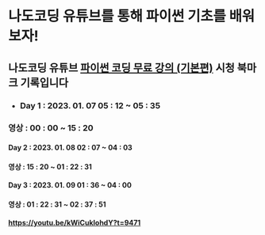 # 나도코딩 유튜브를 통해 파이썬 기초를 배워보자!

## 나도코딩 유튜브 [파이썬 코딩 무료 강의 (기본편)](https://youtu.be/kWiCuklohdY) 시청 북마크 기록입니다

* ### Day 1 : 2023. 01. 07 05 : 12 ~ 05 : 35
### 영상 : 00 : 00 ~ 15 : 20          

#### Day 2 : 2023. 01. 08 02 : 07 ~ 04 : 03
#### 영상 : 15 : 20 ~  01 : 22 : 31

#### Day 3 : 2023. 01. 09 01 : 36 ~ 04 : 00
#### 영상 : 01 : 22 : 31 ~ 02 : 37 : 51
#### https://youtu.be/kWiCuklohdY?t=9471
